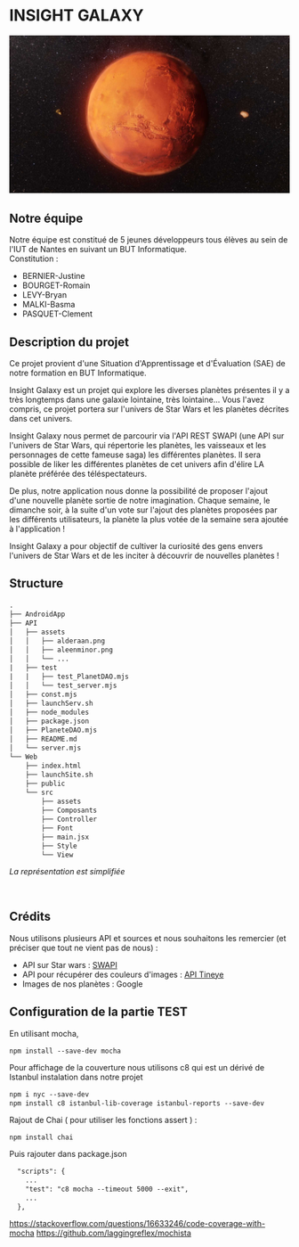 # INSIGHT GALAXY

![Image de Mars](Images/Mars.jpg)
## Notre équipe

Notre équipe est constitué de 5 jeunes développeurs tous élèves au sein de l'IUT de Nantes en suivant un BUT Informatique.<br>
Constitution :
- BERNIER-Justine
- BOURGET-Romain
- LEVY-Bryan
- MALKI-Basma
- PASQUET-Clement


## Description du projet

Ce projet provient d'une Situation d'Apprentissage et d'Évaluation (SAE) de notre formation en BUT Informatique.

Insight Galaxy est un projet qui explore les diverses planètes présentes il y a très longtemps dans une galaxie lointaine, très lointaine... 
Vous l'avez compris, ce projet portera sur l'univers de Star Wars et les planètes décrites dans cet univers. 

Insight Galaxy nous permet de parcourir via l'API REST SWAPI (une API sur l'univers de Star Wars, qui répertorie les planètes, les vaisseaux et les personnages de cette fameuse saga) les différentes planètes. Il sera possible de liker les différentes planètes de cet univers afin d'élire LA planète préférée des téléspectateurs. 

De plus, notre application nous donne la possibilité de proposer l'ajout d'une nouvelle planète sortie de notre imagination. Chaque semaine, le dimanche soir, à la suite d'un vote sur l'ajout des planètes proposées par les différents utilisateurs, la planète la plus votée de la semaine sera ajoutée à l'application !


Insight Galaxy a pour objectif de cultiver la curiosité des gens envers l'univers de Star Wars et de les inciter à découvrir de nouvelles planètes !

## Structure

```
.
├── AndroidApp
├── API
│   ├── assets
│   │   ├── alderaan.png
│   │   ├── aleenminor.png
│   │   └── ...
|   ├── test
|   |   ├── test_PlanetDAO.mjs
│   │   └── test_server.mjs
│   ├── const.mjs
│   ├── launchServ.sh
│   ├── node_modules
│   ├── package.json
│   ├── PlaneteDAO.mjs
│   ├── README.md
│   └── server.mjs
└── Web
    ├── index.html
    ├── launchSite.sh
    ├── public
    └── src
        ├── assets
        ├── Composants
        ├── Controller
        ├── Font
        ├── main.jsx
        ├── Style
        └── View
``` 

*La représentation est simplifiée*

<br>


## Crédits
Nous utilisons plusieurs API et sources et nous souhaitons les remercier (et préciser que tout ne vient pas de nous) :

- API sur Star wars : [SWAPI](https://swapi.dev/)
- API pour récupérer des couleurs d'images : [API Tineye ](https://services.tineye.com/developers/multicolorengine/api_reference/extract_image_colors)
- Images de nos planètes : Google



## Configuration de la partie TEST

En utilisant mocha,
```
npm install --save-dev mocha
```

Pour affichage de la couverture nous utilisons c8 qui est un dérivé de Istanbul
instalation dans notre projet
```
npm i nyc --save-dev
npm install c8 istanbul-lib-coverage istanbul-reports --save-dev
```

Rajout de Chai ( pour utiliser les fonctions assert ) : 
```
npm install chai
```

Puis rajouter dans package.json
```
  "scripts": {
    ...
    "test": "c8 mocha --timeout 5000 --exit",
    ...
  },
```

https://stackoverflow.com/questions/16633246/code-coverage-with-mocha
https://github.com/laggingreflex/mochista

